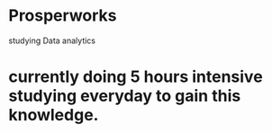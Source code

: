 # Prosperworks
studying Data analytics
# currently doing 5 hours intensive studying everyday to gain this knowledge.
